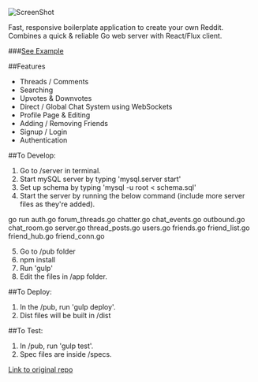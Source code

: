 ![ScreenShot](http://i.imgur.com/F0m8twX.png)

Fast, responsive boilerplate application to create your own Reddit.
Combines a quick & reliable Go web server with React/Flux client.

###[See Example](http://54.69.153.183:8080/)

##Features
* Threads / Comments
* Searching
* Upvotes & Downvotes
* Direct / Global Chat System using WebSockets
* Profile Page & Editing
* Adding / Removing Friends
* Signup / Login
* Authentication

##To Develop:

1. Go to /server in terminal.
2. Start mySQL server by typing 'mysql.server start'
3. Set up schema by typing 'mysql -u root < schema.sql'
4. Start the server by running the below command (include more server files as they're added).

  go run auth.go forum_threads.go chatter.go chat_events.go outbound.go chat_room.go server.go thread_posts.go users.go friends.go friend_list.go friend_hub.go friend_conn.go

5. Go to /pub folder
6. npm install
7. Run 'gulp'
8. Edit the files in /app folder.


##To Deploy:

1. In the /pub, run 'gulp deploy'.
2. Dist files will be built in /dist


##To Test:

1. In /pub, run 'gulp test'.
2. Spec files are inside /specs.


[Link to original repo](https://github.com/mikemsrk/go-flux)
